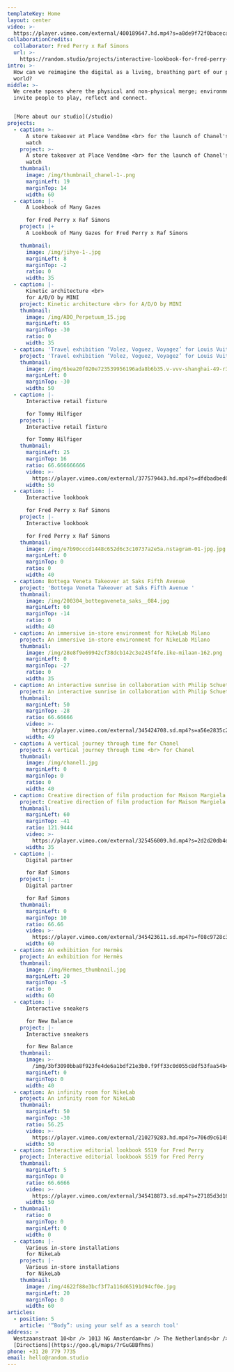 ```yaml
---
templateKey: Home
layout: center
video: >-
  https://player.vimeo.com/external/400189647.hd.mp4?s=a8de9f72f0baceca567a308c2a19c392bccbcfe9&profile_id=175
collaborationCredits:
  collaborator: Fred Perry x Raf Simons
  url: >-
    https://random.studio/projects/interactive-lookbook-for-fred-perry-x-raf-simons-2/
intro: >-
  How can we reimagine the digital as a living, breathing part of our physical
  world?
middle: >-
  We create spaces where the physical and non-physical merge; environments that
  invite people to play, reflect and connect.


  [More about our studio](/studio)
projects:
  - caption: >-
      A store takeover at Place Vendôme <br> for the launch of Chanel's new
      watch
    project: >-
      A store takeover at Place Vendôme <br> for the launch of Chanel's new
      watch
    thumbnail:
      image: /img/thumbnail_chanel-1-.png
      marginLeft: 19
      marginTop: 14
      width: 60
  - caption: |-
      A Lookbook of Many Gazes 

      for Fred Perry x Raf Simons
    project: |+
      A Lookbook of Many Gazes for Fred Perry x Raf Simons

    thumbnail:
      image: /img/jihye-1-.jpg
      marginLeft: 8
      marginTop: -2
      ratio: 0
      width: 35
  - caption: |-
      Kinetic architecture <br>
      for A/D/O by MINI
    project: Kinetic architecture <br> for A/D/O by MINI
    thumbnail:
      image: /img/ADO_Perpetuum_15.jpg
      marginLeft: 65
      marginTop: -30
      ratio: 0
      width: 35
  - caption: 'Travel exhibition ‘Volez, Voguez, Voyagez’ for Louis Vuitton'
    project: 'Travel exhibition ‘Volez, Voguez, Voyagez’ for Louis Vuitton'
    thumbnail:
      image: /img/6bea20f020e723539956196ada8b6b35.v-vvv-shanghai-49-r3-jpg.jpg
      marginLeft: 0
      marginTop: -30
      width: 50
  - caption: |-
      Interactive retail fixture

      for Tommy Hilfiger
    project: |-
      Interactive retail fixture

      for Tommy Hilfiger
    thumbnail:
      marginLeft: 25
      marginTop: 16
      ratio: 66.666666666
      video: >-
        https://player.vimeo.com/external/377579443.hd.mp4?s=dfdbadbed0005b184ac59bdf19f8926eec6624ec&profile_id=174
      width: 50
  - caption: |-
      Interactive lookbook

      for Fred Perry x Raf Simons
    project: |-
      Interactive lookbook

      for Fred Perry x Raf Simons
    thumbnail:
      image: /img/e7b90cccd1448c652d6c3c10737a2e5a.nstagram-01-jpg.jpg
      marginLeft: 0
      marginTop: 0
      ratio: 0
      width: 40
  - caption: Bottega Veneta Takeover at Saks Fifth Avenue
    project: 'Bottega Veneta Takeover at Saks Fifth Avenue '
    thumbnail:
      image: /img/200304_bottegaveneta_saks__084.jpg
      marginLeft: 60
      marginTop: -14
      ratio: 0
      width: 40
  - caption: An immersive in-store environment for NikeLab Milano
    project: An immersive in-store environment for NikeLab Milano
    thumbnail:
      image: /img/28e8f9e69942cf38dcb142c3e245f4fe.ike-milaan-162.png
      marginLeft: 0
      marginTop: -27
      ratio: 0
      width: 35
  - caption: An interactive sunrise in collaboration with Philip Schuette
    project: An interactive sunrise in collaboration with Philip Schuette
    thumbnail:
      marginLeft: 50
      marginTop: -28
      ratio: 66.66666
      video: >-
        https://player.vimeo.com/external/345424708.sd.mp4?s=a56e2835c27be9fff2b4f140eb5edc679a619e12&profile_id=165
      width: 49
  - caption: A vertical journey through time for Chanel
    project: A vertical journey through time <br> for Chanel
    thumbnail:
      image: /img/chanel1.jpg
      marginLeft: 0
      marginTop: 0
      ratio: 0
      width: 40
  - caption: Creative direction of film production for Maison Margiela
    project: Creative direction of film production for Maison Margiela
    thumbnail:
      marginLeft: 60
      marginTop: -41
      ratio: 121.9444
      video: >-
        https://player.vimeo.com/external/325456009.hd.mp4?s=2d2d20db4d509264e3e8c1ed290c9576d15a2cc7&profile_id=174
      width: 35
  - caption: |-
      Digital partner

      for Raf Simons
    project: |-
      Digital partner

      for Raf Simons
    thumbnail:
      marginLeft: 0
      marginTop: 10
      ratio: 66.66
      video: >-
        https://player.vimeo.com/external/345423611.sd.mp4?s=f08c9728c31f514ead3a1acbcf2810cb5bd8defb&profile_id=165
      width: 60
  - caption: An exhibition for Hermès
    project: An exhibition for Hermès
    thumbnail:
      image: /img/Hermes_thumbnail.jpg
      marginLeft: 20
      marginTop: -5
      ratio: 0
      width: 60
  - caption: |-
      Interactive sneakers

      for New Balance
    project: |-
      Interactive sneakers

      for New Balance
    thumbnail:
      image: >-
        /img/3bf3090bba8f923fe4de6a1bdf21e3b0.f9ff33c0d055c8df53faa54b4233688-hoepilar3-short-jpg.jpg
      marginLeft: 0
      marginTop: 0
      width: 40
  - caption: An infinity room for NikeLab
    project: An infinity room for NikeLab
    thumbnail:
      marginLeft: 50
      marginTop: -30
      ratio: 56.25
      video: >-
        https://player.vimeo.com/external/210279283.hd.mp4?s=706d9c6149f5bd15d01856a15818b6e9a8702a80&profile_id=119
      width: 50
  - caption: Interactive editorial lookbook SS19 for Fred Perry
    project: Interactive editorial lookbook SS19 for Fred Perry
    thumbnail:
      marginLeft: 5
      marginTop: 0
      ratio: 66.6666
      video: >-
        https://player.vimeo.com/external/345418873.sd.mp4?s=27185d3d16e6a61c82a5b37fbb275a85e87de4ab&profile_id=165
      width: 50
  - thumbnail:
      ratio: 0
      marginTop: 0
      marginLeft: 0
      width: 0
  - caption: |-
      Various in-store installations
      for NikeLab
    project: |-
      Various in-store installations
      for NikeLab
    thumbnail:
      image: /img/4622f88e3bcf3f7a116d65191d94cf0e.jpg
      marginLeft: 20
      marginTop: 0
      width: 60
articles:
  - position: 5
    article: '“Body”: using your self as a search tool'
address: >
  Westzaanstraat 10<br /> 1013 NG Amsterdam<br /> The Netherlands<br />
  [Directions](https://goo.gl/maps/7rGuGBBfhms)
phone: +31 20 779 7735
email: hello@random.studio
---
```

